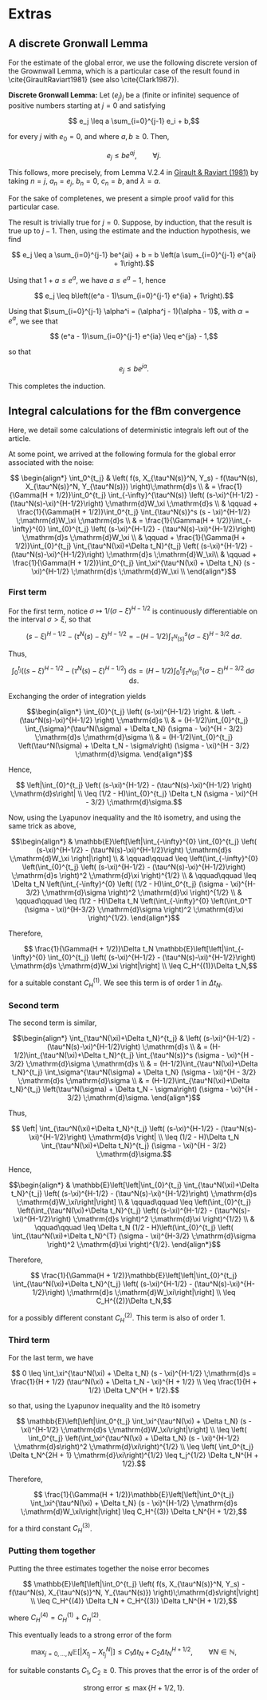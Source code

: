 # Extras

## A discrete Gronwall Lemma

For the estimate of the global error, we use the following discrete version of the Grownwall Lemma, which is a particular case of the result found in \cite{GiraultRaviart1981} (see also \cite{Clark1987}).

**Discrete Gronwall Lemma:** Let $(e_j)_{j}$ be a (finite or infinite) sequence of positive numbers starting at $j=0$ and satisfying
```math
    e_j \leq a \sum_{i=0}^{j-1} e_i + b,
```
for every $j$ with $e_0 = 0$, and where $a, b \geq 0$. Then,
```math
    e_j \leq b e^{aj}, \qquad \forall j.
```

This follows, more precisely, from Lemma V.2.4 in [Girault & Raviart (1981)](https://link.springer.com/book/10.1007/BFb0063447) by taking $n = j$, $a_n = e_j$, $b_n = 0$, $c_n = b$, and $\lambda = a$.

For the sake of completenes, we present a simple proof valid for this particular case.
    
The result is trivially true for $j=0$. Suppose, by induction, that the result is true up to $j-1$. Then, using the estimate and the induction hypothesis, we find
```math
   e_j \leq a \sum_{i=0}^{j-1} be^{ai} + b = b \left(a \sum_{i=0}^{j-1} e^{ai} + 1\right).
```

Using that $1 + a \leq e^a$, we have $a \leq e^a - 1$, hence
```math
    e_j \leq b\left((e^a - 1)\sum_{i=0}^{j-1} e^{ia} + 1\right).
```

Using that $\sum_{i=0}^{j-1} \alpha^i = (\alpha^j - 1)(\alpha - 1)$, with $\alpha = e^a$, we see that
```math
    (e^a - 1)\sum_{i=0}^{j-1} e^{ia} \leq e^{ja} - 1,
```
so that
```math
    e_j \leq be^{ja}.
```
This completes the induction.

## Integral calculations for the fBm convergence

Here, we detail some calculations of deterministic integrals left out of the article.

At some point, we arrived at the following formula for the global error associated with the noise:

```math
    \begin{align*}
        \int_0^{t_j} & \left( f(s, X_{\tau^N(s)}^N, Y_s) - f(\tau^N(s), X_{\tau^N(s)}^N, Y_{\tau^N(s)}) \right)\;\mathrm{d}s \\
        & = \frac{1}{\Gamma(H + 1/2)}\int_0^{t_j} \int_{-\infty}^{\tau^N(s)} \left( (s-\xi)^{H-1/2} - (\tau^N(s)-\xi)^{H-1/2}\right) \;\mathrm{d}W_\xi \;\mathrm{d}s \\
        & \qquad + \frac{1}{\Gamma(H + 1/2)}\int_0^{t_j} \int_{\tau^N(s)}^s (s - \xi)^{H-1/2} \;\mathrm{d}W_\xi \;\mathrm{d}s \\
        & = \frac{1}{\Gamma(H + 1/2)}\int_{-\infty}^{0} \int_{0}^{t_j} \left( (s-\xi)^{H-1/2} - (\tau^N(s)-\xi)^{H-1/2}\right) \;\mathrm{d}s \;\mathrm{d}W_\xi \\
        & \qquad + \frac{1}{\Gamma(H + 1/2)}\int_{0}^{t_j} \int_{\tau^N(\xi)+\Delta t_N}^{t_j} \left( (s-\xi)^{H-1/2} - (\tau^N(s)-\xi)^{H-1/2}\right)  \;\mathrm{d}s \;\mathrm{d}W_\xi\\
        & \qquad + \frac{1}{\Gamma(H + 1/2)}\int_0^{t_j} \int_\xi^{\tau^N(\xi) + \Delta t_N} (s - \xi)^{H-1/2} \;\mathrm{d}s \;\mathrm{d}W_\xi \\
    \end{align*}
```

### First term

For the first term, notice $\sigma \mapsto 1/(\sigma - \xi)^{H-1/2}$ is continuously differentiable on the interval $\sigma > \xi$, so that
```math
    (s-\xi)^{H-1/2} - (\tau^N(s)-\xi)^{H-1/2} = - (H-1/2)\int_{\tau^N(s)}^s (\sigma - \xi)^{H - 3/2} \;\mathrm{d}\sigma.
```
Thus,
```math
    \int_{0}^{t_j} \left( (s-\xi)^{H-1/2} - (\tau^N(s)-\xi)^{H-1/2}\right) \;\mathrm{d}s = (H-1/2)\int_{0}^{t_j} \int_{\tau^N(s)}^s (\sigma - \xi)^{H - 3/2} \;\mathrm{d}\sigma \;\mathrm{d}s.
```
Exchanging the order of integration yields
```math
\begin{align*}
    \int_{0}^{t_j} \left( (s-\xi)^{H-1/2} \right. & \left. - (\tau^N(s)-\xi)^{H-1/2} \right) \;\mathrm{d}s \\
    & = (H-1/2)\int_{0}^{t_j} \int_{\sigma}^{\tau^N(\sigma) + \Delta t_N} (\sigma - \xi)^{H - 3/2} \;\mathrm{d}s \;\mathrm{d}\sigma \\
    & = (H-1/2)\int_{0}^{t_j} \left(\tau^N(\sigma) + \Delta t_N - \sigma\right) (\sigma - \xi)^{H - 3/2} \;\mathrm{d}\sigma.
\end{align*}
```
Hence,
```math
    \left|\int_{0}^{t_j} \left( (s-\xi)^{H-1/2} - (\tau^N(s)-\xi)^{H-1/2} \right) \;\mathrm{d}s\right| \\
    \leq (1/2 - H)\int_{0}^{t_j} \Delta t_N (\sigma - \xi)^{H - 3/2} \;\mathrm{d}\sigma.
```
Now, using the Lyapunov inequality and the Itô isometry, and using the same trick as above,

```math
\begin{align*}
    & \mathbb{E}\left[\left|\int_{-\infty}^{0} \int_{0}^{t_j} \left( (s-\xi)^{H-1/2} - (\tau^N(s)-\xi)^{H-1/2}\right) \;\mathrm{d}s \;\mathrm{d}W_\xi \right|\right] \\
    & \qquad\qquad \leq \left(\int_{-\infty}^{0} \left(\int_{0}^{t_j} \left( (s-\xi)^{H-1/2} - (\tau^N(s)-\xi)^{H-1/2}\right) \;\mathrm{d}s \right)^2 \;\mathrm{d}\xi \right)^{1/2} \\
    & \qquad\qquad \leq \Delta t_N \left(\int_{-\infty}^{0} \left( (1/2 - H)\int_0^{t_j} (\sigma - \xi)^{H-3/2} \;\mathrm{d}\sigma \right)^2 \;\mathrm{d}\xi \right)^{1/2} \\
    & \qquad\qquad \leq (1/2 - H)\Delta t_N \left(\int_{-\infty}^{0} \left(\int_0^T (\sigma - \xi)^{H-3/2} \;\mathrm{d}\sigma \right)^2 \;\mathrm{d}\xi \right)^{1/2}.
\end{align*}
```
Therefore,
```math
    \frac{1}{\Gamma(H + 1/2)}\Delta t_N \mathbb{E}\left[\left|\int_{-\infty}^{0} \int_{0}^{t_j} \left( (s-\xi)^{H-1/2} - (\tau^N(s)-\xi)^{H-1/2}\right) \;\mathrm{d}s \;\mathrm{d}W_\xi \right|\right] \\
    \leq C_H^{(1)}\Delta t_N,
```
for a suitable constant $C_H^{(1)}$. We see this term is of order 1 in $\Delta t_N.$

### Second term

The second term is similar,
```math
\begin{align*}
    \int_{\tau^N(\xi)+\Delta t_N}^{t_j} & \left( (s-\xi)^{H-1/2} - (\tau^N(s)-\xi)^{H-1/2}\right) \;\mathrm{d}s \\ 
    & = (H-1/2)\int_{\tau^N(\xi)+\Delta t_N}^{t_j} \int_{\tau^N(s)}^s (\sigma - \xi)^{H - 3/2} \;\mathrm{d}\sigma \;\mathrm{d}s \\
    & = (H-1/2)\int_{\tau^N(\xi)+\Delta t_N}^{t_j} \int_\sigma^{\tau^N(\sigma) + \Delta t_N} (\sigma - \xi)^{H - 3/2} \;\mathrm{d}s \;\mathrm{d}\sigma \\
    & = (H-1/2)\int_{\tau^N(\xi)+\Delta t_N}^{t_j} \left(\tau^N(\sigma) + \Delta t_N - \sigma\right) (\sigma - \xi)^{H - 3/2} \;\mathrm{d}\sigma.
\end{align*}
```
Thus,
```math
    \left| \int_{\tau^N(\xi)+\Delta t_N}^{t_j} \left( (s-\xi)^{H-1/2} - (\tau^N(s)-\xi)^{H-1/2}\right) \;\mathrm{d}s \right| \\
    \leq (1/2 - H)\Delta t_N \int_{\tau^N(\xi)+\Delta t_N}^{t_j} (\sigma - \xi)^{H - 3/2} \;\mathrm{d}\sigma.
```
Hence,
```math
\begin{align*}
    & \mathbb{E}\left[\left|\int_{0}^{t_j} \int_{\tau^N(\xi)+\Delta t_N}^{t_j} \left( (s-\xi)^{H-1/2} - (\tau^N(s)-\xi)^{H-1/2}\right) \;\mathrm{d}s \;\mathrm{d}W_\xi\right|\right] \\
    & \qquad\qquad \leq \left(\int_{0}^{t_j} \left(\int_{\tau^N(\xi)+\Delta t_N}^{t_j} \left( (s-\xi)^{H-1/2} - (\tau^N(s)-\xi)^{H-1/2}\right) \;\mathrm{d}s \right)^2 \;\mathrm{d}\xi \right)^{1/2} \\
    & \qquad\qquad \leq \Delta t_N (1/2 - H)\left(\int_{0}^{t_j} \left( \int_{\tau^N(\xi)+\Delta t_N}^{T} (\sigma - \xi)^{H-3/2} \;\mathrm{d}\sigma \right)^2 \;\mathrm{d}\xi \right)^{1/2}.
\end{align*}
```
Therefore,
```math
    \frac{1}{\Gamma(H + 1/2)}\mathbb{E}\left[\left|\int_{0}^{t_j} \int_{\tau^N(\xi)+\Delta t_N}^{t_j} \left( (s-\xi)^{H-1/2} - (\tau^N(s)-\xi)^{H-1/2}\right)  \;\mathrm{d}s \;\mathrm{d}W_\xi\right|\right] \\
    \leq C_H^{(2)}\Delta t_N,
```
for a possibly different constant $C_H^{(2)}$. This term is also of order 1.

### Third term

For the last term, we have
```math
    0 \leq \int_\xi^{\tau^N(\xi) + \Delta t_N} (s - \xi)^{H-1/2} \;\mathrm{d}s = \frac{1}{H + 1/2} (\tau^N(\xi) + \Delta t_N - \xi)^{H + 1/2} \\
    \leq \frac{1}{H + 1/2} \Delta t_N^{H + 1/2}.
```
so that, using the Lyapunov inequality and the Itô isometry
```math
    \mathbb{E}\left[\left|\int_0^{t_j} \int_\xi^{\tau^N(\xi) + \Delta t_N} (s - \xi)^{H-1/2} \;\mathrm{d}s \;\mathrm{d}W_\xi\right|\right] \\
    \leq \left( \int_0^{t_j} \left(\int_\xi^{\tau^N(\xi) + \Delta t_N} (s - \xi)^{H-1/2} \;\mathrm{d}s\right)^2 \;\mathrm{d}\xi\right)^{1/2} \\ 
    \leq \left( \int_0^{t_j} \Delta t_N^{2H + 1} \;\mathrm{d}\xi\right)^{1/2} \leq t_j^{1/2} \Delta t_N^{H + 1/2}.
```
Therefore,
```math
    \frac{1}{\Gamma(H + 1/2)}\mathbb{E}\left[\left|\int_0^{t_j} \int_\xi^{\tau^N(\xi) + \Delta t_N} (s - \xi)^{H-1/2} \;\mathrm{d}s \;\mathrm{d}W_\xi\right|\right] \leq C_H^{(3)} \Delta t_N^{H + 1/2},
```
for a third constant $C_H^{(3)}$.

### Putting them together

Putting the three estimates together the noise error becomes
```math
    \mathbb{E}\left[\left|\int_0^{t_j} \left( f(s, X_{\tau^N(s)}^N, Y_s) - f(\tau^N(s), X_{\tau^N(s)}^N, Y_{\tau^N(s)}) \right)\;\mathrm{d}s\right|\right] \\
    \leq C_H^{(4)} \Delta t_N + C_H^{(3)} \Delta t_N^{H + 1/2},
```
where $C_H^{(4)} = C_H^{(1)} + C_H^{(2)}$. 

This eventually leads to a strong error of the form
```math
\max_{j=0, \ldots, N}\mathbb{E}\left[ \left| X_{t_j} - X_{t_j}^N \right| \right] \leq C_1 \Delta t_N + C_2 \Delta t_N^{H + 1/2}, \qquad \forall N \in \mathbb{N},
```
for suitable constants $C_1, C_2\geq 0.$ This proves that the error is of the order of
```math
\textrm{strong error} \lesssim \max\{H + 1/2, 1\}.
```